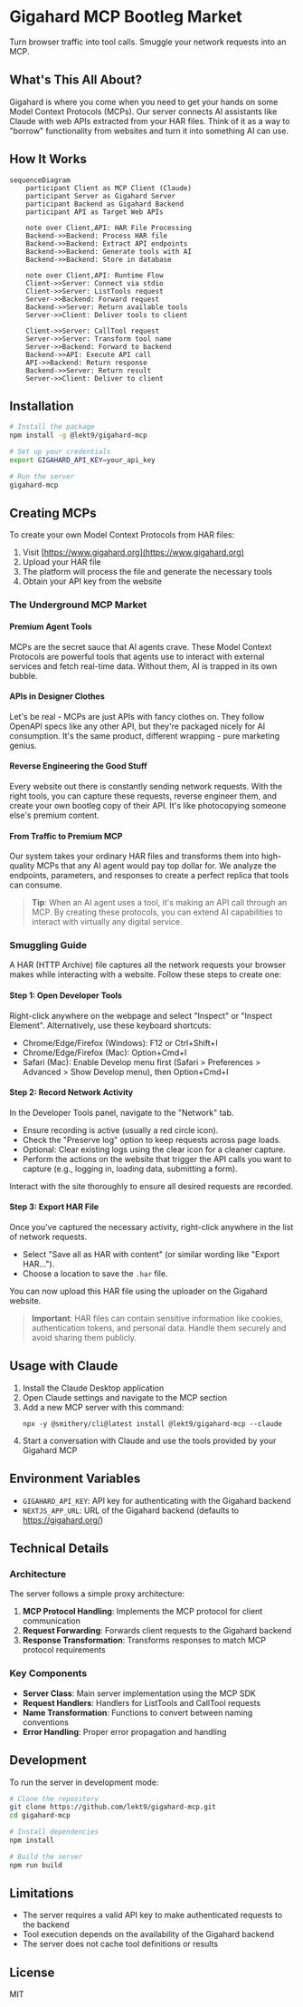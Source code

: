 # Gigahard MCP Bootleg Market

Turn browser traffic into tool calls. Smuggle your network requests into an MCP.

## What's This All About?

Gigahard is where you come when you need to get your hands on some Model Context Protocols (MCPs). Our server connects AI assistants like Claude with web APIs extracted from your HAR files. Think of it as a way to "borrow" functionality from websites and turn it into something AI can use.

## How It Works

```mermaid
sequenceDiagram
    participant Client as MCP Client (Claude)
    participant Server as Gigahard Server
    participant Backend as Gigahard Backend
    participant API as Target Web APIs

    note over Client,API: HAR File Processing
    Backend->>Backend: Process HAR file
    Backend->>Backend: Extract API endpoints
    Backend->>Backend: Generate tools with AI
    Backend->>Backend: Store in database

    note over Client,API: Runtime Flow
    Client->>Server: Connect via stdio
    Client->>Server: ListTools request
    Server->>Backend: Forward request
    Backend->>Server: Return available tools
    Server->>Client: Deliver tools to client

    Client->>Server: CallTool request
    Server->>Server: Transform tool name
    Server->>Backend: Forward to backend
    Backend->>API: Execute API call
    API->>Backend: Return response
    Backend->>Server: Return result
    Server->>Client: Deliver to client
```

## Installation

```bash
# Install the package
npm install -g @lekt9/gigahard-mcp

# Set up your credentials
export GIGAHARD_API_KEY=your_api_key

# Run the server
gigahard-mcp
```

## Creating MCPs

To create your own Model Context Protocols from HAR files:

1. Visit [https://www.gigahard.org](https://www.gigahard.org)
2. Upload your HAR file
3. The platform will process the file and generate the necessary tools
4. Obtain your API key from the website

### The Underground MCP Market

#### Premium Agent Tools

MCPs are the secret sauce that AI agents crave. These Model Context Protocols are powerful tools that agents use to interact with external services and fetch real-time data. Without them, AI is trapped in its own bubble.

#### APIs in Designer Clothes

Let's be real - MCPs are just APIs with fancy clothes on. They follow OpenAPI specs like any other API, but they're packaged nicely for AI consumption. It's the same product, different wrapping - pure marketing genius.

#### Reverse Engineering the Good Stuff

Every website out there is constantly sending network requests. With the right tools, you can capture these requests, reverse engineer them, and create your own bootleg copy of their API. It's like photocopying someone else's premium content.

#### From Traffic to Premium MCP

Our system takes your ordinary HAR files and transforms them into high-quality MCPs that any AI agent would pay top dollar for. We analyze the endpoints, parameters, and responses to create a perfect replica that tools can consume.

> **Tip**: When an AI agent uses a tool, it's making an API call through an MCP. By creating these protocols, you can extend AI capabilities to interact with virtually any digital service.

### Smuggling Guide

A HAR (HTTP Archive) file captures all the network requests your browser makes while interacting with a website. Follow these steps to create one:

#### Step 1: Open Developer Tools

Right-click anywhere on the webpage and select "Inspect" or "Inspect Element". Alternatively, use these keyboard shortcuts:

- Chrome/Edge/Firefox (Windows): F12 or Ctrl+Shift+I
- Chrome/Edge/Firefox (Mac): Option+Cmd+I
- Safari (Mac): Enable Develop menu first (Safari > Preferences > Advanced > Show Develop menu), then Option+Cmd+I

#### Step 2: Record Network Activity

In the Developer Tools panel, navigate to the "Network" tab.

- Ensure recording is active (usually a red circle icon).
- Check the "Preserve log" option to keep requests across page loads.
- Optional: Clear existing logs using the clear icon for a cleaner capture.
- Perform the actions on the website that trigger the API calls you want to capture (e.g., logging in, loading data, submitting a form).

Interact with the site thoroughly to ensure all desired requests are recorded.

#### Step 3: Export HAR File

Once you've captured the necessary activity, right-click anywhere in the list of network requests.

- Select "Save all as HAR with content" (or similar wording like "Export HAR...").
- Choose a location to save the `.har` file.

You can now upload this HAR file using the uploader on the Gigahard website.

> **Important**: HAR files can contain sensitive information like cookies, authentication tokens, and personal data. Handle them securely and avoid sharing them publicly.

## Usage with Claude

1. Install the Claude Desktop application
2. Open Claude settings and navigate to the MCP section
3. Add a new MCP server with this command:
   ```
   npx -y @smithery/cli@latest install @lekt9/gigahard-mcp --claude
   ```
4. Start a conversation with Claude and use the tools provided by your Gigahard MCP

## Environment Variables

- `GIGAHARD_API_KEY`: API key for authenticating with the Gigahard backend
- `NEXTJS_APP_URL`: URL of the Gigahard backend (defaults to https://gigahard.org/)

## Technical Details

### Architecture

The server follows a simple proxy architecture:

1. **MCP Protocol Handling**: Implements the MCP protocol for client communication
2. **Request Forwarding**: Forwards client requests to the Gigahard backend
3. **Response Transformation**: Transforms responses to match MCP protocol requirements

### Key Components

- **Server Class**: Main server implementation using the MCP SDK
- **Request Handlers**: Handlers for ListTools and CallTool requests
- **Name Transformation**: Functions to convert between naming conventions
- **Error Handling**: Proper error propagation and handling

## Development

To run the server in development mode:

```bash
# Clone the repository
git clone https://github.com/lekt9/gigahard-mcp.git
cd gigahard-mcp

# Install dependencies
npm install

# Build the server
npm run build
```

## Limitations

- The server requires a valid API key to make authenticated requests to the backend
- Tool execution depends on the availability of the Gigahard backend
- The server does not cache tool definitions or results

## License

MIT
